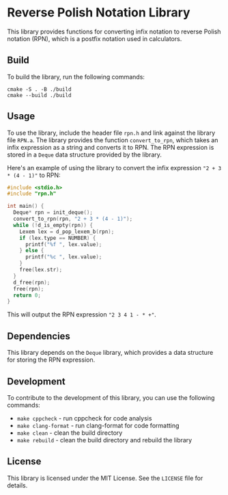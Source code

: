 # Reverse Polish Notation Library

This library provides functions for converting infix notation to reverse Polish notation (RPN), which is a postfix notation used in calculators.

## Build

To build the library, run the following commands:

```
cmake -S . -B ./build
cmake --build ./build
```

## Usage

To use the library, include the header file `rpn.h` and link against the library file `RPN.a`. The library provides the function `convert_to_rpn`, which takes an infix expression as a string and converts it to RPN. The RPN expression is stored in a `Deque` data structure provided by the library.

Here's an example of using the library to convert the infix expression `"2 + 3 * (4 - 1)"` to RPN:

```c
#include <stdio.h>
#include "rpn.h"

int main() {
  Deque* rpn = init_deque();
  convert_to_rpn(rpn, "2 + 3 * (4 - 1)");
  while (!d_is_empty(rpn)) {
    Lexem lex = d_pop_lexem_b(rpn);
    if (lex.type == NUMBER) {
      printf("%f ", lex.value);
    } else {
      printf("%c ", lex.value);
    }
    free(lex.str);
  }
  d_free(rpn);
  free(rpn);
  return 0;
}
```

This will output the RPN expression `"2 3 4 1 - * +"`.

## Dependencies

This library depends on the `Deque` library, which provides a data structure for storing the RPN expression.

## Development

To contribute to the development of this library, you can use the following commands:

- `make cppcheck` - run cppcheck for code analysis
- `make clang-format` - run clang-format for code formatting
- `make clean` - clean the build directory
- `make rebuild` - clean the build directory and rebuild the library

## License

This library is licensed under the MIT License. See the `LICENSE` file for details.